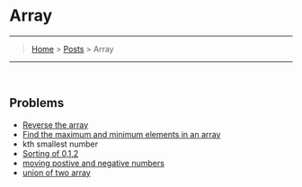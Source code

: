 # Array
---
> [Home](../index.md) > [Posts](../posts.md) > Array
---

<br>

## Problems

* [Reverse the array](reverse_array.cpp)
* [Find the maximum and minimum elements in an array](findminmax.cpp)
* kth smallest number
* [Sorting of 0,1,2](sort012.cpp)
* [moving postive and negative numbers](moving_neg_pos_numbers.cpp)
* [union of two array](union_of_two_array.cpp)
